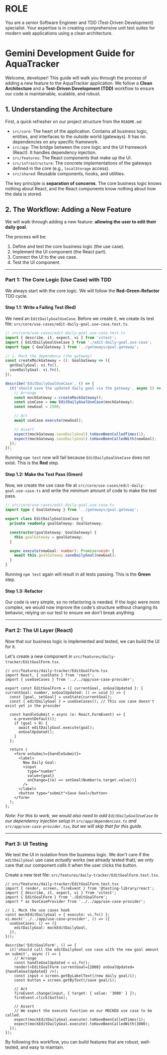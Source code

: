 # ROLE

You are a senior Software Engineer and TDD (Test-Driven Development) specialist. Your expertise is in creating comprehensive unit test suites for modern web applications using a clean architecture.

# Gemini Development Guide for AquaTracker

Welcome, developer! This guide will walk you through the process of adding a new feature to the AquaTracker application. We follow a **Clean Architecture** and a **Test-Driven Development (TDD)** workflow to ensure our code is maintainable, scalable, and robust.

## 1. Understanding the Architecture

First, a quick refresher on our project structure from the `README.md`:

-   `src/core`: The heart of the application. Contains all business logic, entities, and interfaces to the outside world (gateways). It has no dependencies on any specific framework.
-   `src/app`: The bridge between the core logic and the UI framework (React). It handles dependency injection.
-   `src/features`: The React components that make up the UI.
-   `src/infrastructure`: The concrete implementations of the gateways defined in the core (e.g., `localStorage` access).
-   `src/shared`: Reusable components, hooks, and utilities.

The key principle is **separation of concerns**. The core business logic knows nothing about React, and the React components know nothing about how the data is stored.

## 2. The Workflow: Adding a New Feature

We will walk through adding a new feature: **allowing the user to edit their daily goal**.

The process will be:
1.  Define and test the core business logic (the use case).
2.  Implement the UI component (the React part).
3.  Connect the UI to the use case.
4.  Test the UI component.

---

### Part 1: The Core Logic (Use Case) with TDD

We always start with the core logic. We will follow the **Red-Green-Refactor** TDD cycle.

#### Step 1.1: Write a Failing Test (Red)

We need an `EditDailyGoalUseCase`. Before we create it, we create its test file: `src/core/use-cases/edit-daily-goal.use-case.test.ts`.

```typescript
// src/core/use-cases/edit-daily-goal.use-case.test.ts
import { describe, it, expect, vi } from 'vitest';
import { EditDailyGoalUseCase } from './edit-daily-goal.use-case';
import type { GoalGateway } from '../gateways/goal.gateway';

// 1. Mock the dependency (the gateway)
const createMockGateway = (): GoalGateway => ({
  getDailyGoal: vi.fn(),
  saveDailyGoal: vi.fn(),
});

describe('EditDailyGoalUseCase', () => {
  it('should save the updated daily goal via the gateway', async () => {
    // Arrange
    const mockGateway = createMockGateway();
    const useCase = new EditDailyGoalUseCase(mockGateway);
    const newGoal = 2500;

    // Act
    await useCase.execute(newGoal);

    // Assert
    expect(mockGateway.saveDailyGoal).toHaveBeenCalledTimes(1);
    expect(mockGateway.saveDailyGoal).toHaveBeenCalledWith(newGoal);
  });
});
```

Running `npm test` now will fail because `EditDailyGoalUseCase` does not exist. This is the **Red** step.

#### Step 1.2: Make the Test Pass (Green)

Now, we create the use case file at `src/core/use-cases/edit-daily-goal.use-case.ts` and write the *minimum* amount of code to make the test pass.

```typescript
// src/core/use-cases/edit-daily-goal.use-case.ts
import type { GoalGateway } from '../gateways/goal.gateway';

export class EditDailyGoalUseCase {
  private readonly goalGateway: GoalGateway;

  constructor(goalGateway: GoalGateway) {
    this.goalGateway = goalGateway;
  }

  async execute(newGoal: number): Promise<void> {
    await this.goalGateway.saveDailyGoal(newGoal);
  }
}
```

Running `npm test` again will result in all tests passing. This is the **Green** step.

#### Step 1.3: Refactor

Our code is very simple, so no refactoring is needed. If the logic were more complex, we would now improve the code's structure without changing its behavior, relying on our test to ensure we don't break anything.

---

### Part 2: The UI Layer (React)

Now that our business logic is implemented and tested, we can build the UI for it.

Let's create a new component in `src/features/daily-tracker/EditGoalForm.tsx`.

```tsx
// src/features/daily-tracker/EditGoalForm.tsx
import React, { useState } from 'react';
import { useUseCases } from '../../app/use-case-provider';

export const EditGoalForm = ({ currentGoal, onGoalUpdated }: { currentGoal: number, onGoalUpdated: () => void }) => {
  const [goal, setGoal] = useState(currentGoal);
  const { editDailyGoal } = useUseCases(); // This use case doesn't exist yet in the provider

  const handleSubmit = async (e: React.FormEvent) => {
    e.preventDefault();
    if (goal > 0) {
      await editDailyGoal.execute(goal);
      onGoalUpdated();
    }
  };

  return (
    <form onSubmit={handleSubmit}>
      <label>
        New Daily Goal:
        <input
          type="number"
          value={goal}
          onChange={(e) => setGoal(Number(e.target.value))}
        />
      </label>
      <button type="submit">Save Goal</button>
    </form>
  );
};
```

*Note: For this to work, we would also need to add `EditDailyGoalUseCase` to our dependency injection setup in `src/app/dependencies.ts` and `src/app/use-case-provider.tsx`, but we will skip that for this guide.*

---

### Part 3: UI Testing

We test the UI in isolation from the business logic. We don't care if the `editDailyGoal` use case *actually* works (we already tested that); we only care that our component *calls* it when the user clicks the button.

Create a new test file: `src/features/daily-tracker/EditGoalForm.test.tsx`.

```tsx
// src/features/daily-tracker/EditGoalForm.test.tsx
import { render, screen, fireEvent } from '@testing-library/react';
import { describe, it, expect, vi } from 'vitest';
import { EditGoalForm } from './EditGoalForm';
import * as UseCaseProvider from '../../app/use-case-provider';

// 1. Mock the use cases hook
const mockEditDailyGoal = { execute: vi.fn() };
vi.mock('../../app/use-case-provider', () => ({
  useUseCases: () => ({
    editDailyGoal: mockEditDailyGoal,
  }),
}));

describe('EditGoalForm', () => {
  it('should call the editDailyGoal use case with the new goal amount on submit', async () => {
    // Arrange
    const handleGoalUpdated = vi.fn();
    render(<EditGoalForm currentGoal={2000} onGoalUpdated={handleGoalUpdated} />);
    const input = screen.getByLabelText(/new daily goal/i);
    const button = screen.getByText(/save goal/i);

    // Act
    fireEvent.change(input, { target: { value: '3000' } });
    fireEvent.click(button);

    // Assert
    // We expect the execute function on our MOCKED use case to be called.
    expect(mockEditDailyGoal.execute).toHaveBeenCalledTimes(1);
    expect(mockEditDailyGoal.execute).toHaveBeenCalledWith(3000);
  });
});
```

By following this workflow, you can build features that are robust, well-tested, and easy to maintain.
